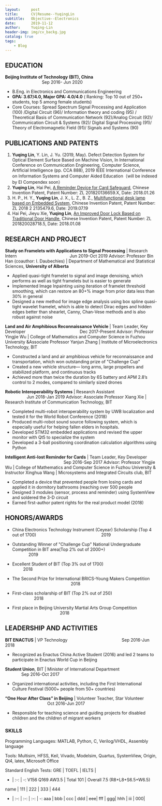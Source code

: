 ```yaml
---
layout:     post
title:      CV|Resume--YuqingLin
subtitle:   Objective--Electronics
date:       2019-11-12
author:     Yuqing-Lin
header-img: img/cv_backg.jpg
catalog: true
tags:
    - Blog
---
```



## EDUCATION
	
**Beijing Institute of Technology (BIT), China** &emsp; &emsp; &emsp; &emsp; &emsp; &emsp;&emsp; &emsp; &emsp; &emsp; &emsp; &emsp;&emsp; &emsp; &emsp; &emsp; &emsp; &emsp; Sep 2016- Jun 2020
- B.Eng. in Electronics and Communications Engineering
- **GPA: 3.67/4.0, Major GPA: 4.0/4.0** ( Ranking: Top 10 out of 250+ students, top 5 among female students)
- Core Courses: Spread Spectrum Signal Processing and Application (100) /Digital Circuit (96)/ Information theory and coding (95) / Theoretical Basis of Communication Network (92)/Analog Circuit (92)/ Communication Circuit & Systems (92)/ Digital Signal Processing (91)/ Theory of Electromagnetic Field (91)/ Signals and Systems (90)

## PUBLICATIONS AND PATENTS

1.	**Yuqing Lin**, Y. Lin, J. Yu. (2019, May). Defect Detection System for Optical Element Surface Based on Machine Vision, In International Conference on Communication Engineering, Computer Science, Artificial Intelligence (pp. CCA 888), 2019 IEEE International Conference on Information Systems and Computer Aided Education（will be indexed by EI Compendex soon）
2.	**Yuqing Lin**, Hai Pei,  [A Reminder Device for Card Safeguard](http://epub.sipo.gov.cn/tdcdesc.action?strWhere=CN207799879U), Chinese Invention Patent, Patent Number: ZL 201820136659.X, Date: 2018.01.26
3.	H. P., H. Y., **Yuqing Lin**, J. X., L. Z., B. Z., [Multifunctional desk lamp based on Embedded System](http://epub.sipo.gov.cn/tdcdesc.action?strWhere=CN209130571U), Chinese Invention Patent, Patent Number: ZL 2018 2 2135479.6, Date: 2019.07.19
4.	Hai Pei, Jieyu Xie, **Yuqing Lin**, [An Improved Door Lock Based on Traditional Door Handle](http://epub.sipo.gov.cn/tdcdesc.action?strWhere=CN207794802U), Chinese Invention Patent, Patent Number: ZL 201820028718.5, Date: 2018.01.08

## RESEARCH AND PROJECT	

**Study on Framelets with Applications to Signal Processing** | Research Intern &emsp;  &emsp; &emsp; &emsp;&emsp; &emsp; &emsp; &emsp; &emsp; &emsp;Jun 2019-Oct 2019
Advisor: Professor Bin Han (coauthor: I. Daubechies) | Department of Mathematical and Statistical Sciences, **University of Alberta**
- Applied quasi-tight framelet to signal and image denoising, which performs as well as tight framelets but is easier to generate
- Implemented Image Inpainting using iteration of framelet threshold smoothing, which can restore an 80+% image from prior data less than 30% in general
- Designed a new method for image edge analysis using box spline quasi-tight wavelet framelet, which is able to detect Dirac edges and hidden edges better than shearlet, Canny, Chan-Vese methods and is also robust against noise

**Land and Air Amphibious Reconnaissance Vehicle** | Team Leader, Key Developer  &emsp; &emsp; &emsp; &emsp;&emsp; &emsp; &emsp; &emsp; &emsp; &emsp; Dec 2017-Present
Advisor: Professor Yingjie Wu | College of Mathematics and Computer Science in Fuzhou University &Associate Professor Yanjun Zhang | Institute of Microelectronics Technology, BIT 
- Constructed a land and air amphibious vehicle for reconnaissance and transportation, which won outstanding prize of "Challenge Cup"
- Created a new vehicle structure— long arms, large propellers and stabilized platform, and continuous tracks
- Achieved more than twice the duration by 6S battery and APM 2.8’s control to 2 modes, compared to similarly sized drones

**Robotic Interoperability Systems** | Research Assistant                       &emsp; &emsp; &emsp; &emsp; &emsp; &emsp;&emsp; &emsp; &emsp; &emsp; &emsp; &emsp;   Jun 2018-Jan 2019
Advisor: Associate Professor Xiang Xie | Research Institute of Communication Technology, BIT
- Completed multi-robot interoperability system by UWB localization and tested it for the World Robot Conference (2018) 
- Produced multi-robot sound source following system, which is especially useful for helping fallen elders in hospitals.
- Developed STM32 embedded applications and revised the upper monitor with Qt5 to specialize the system
- Developed a 3-ball positioning coordination calculation algorithms using Python

**Intelligent Anti-lost Reminder for Cards** | Team Leader, Key Developer          &emsp; &emsp; &emsp; &emsp; &emsp; &emsp;&emsp; &emsp; &emsp; &emsp; &emsp; &emsp;           Sep 2016-Sep 2017
Advisor: Professor Yingjie Wu | College of Mathematics and Computer Science in Fuzhou University & Instructor Xinghua Wang | Microsystems and Integrated Circuits club, BIT
- Completed a device that prevented people from losing cards and applied it in dormitory bathrooms (reaching over 500 people
- Designed 3 modules (sensor, process and reminder) using SystemView and soldered the 3-D circuit 
- Earned first-author patent rights for the real product model (2018)

## HONORS/AWARDS

- China Electronics Technology Instrument (Ceyear) Scholarship (Top 4 out of 1700)   &emsp; &emsp; &emsp; &emsp; &emsp; &emsp;&emsp; &emsp; &emsp; &emsp; &emsp; &emsp;  2019

- Outstanding Winner of "Challenge Cup" National Undergraduate Competition in BIT area(Top 2% out of 2000+)  &emsp; &emsp; &emsp; &emsp; &emsp; &emsp;&emsp; &emsp; &emsp; &emsp; &emsp; &emsp; 2019

- Excellent Student of BIT (Top 3% out of 1700)                         &emsp; &emsp; &emsp; &emsp; &emsp; &emsp;&emsp; &emsp; &emsp; &emsp; &emsp; &emsp;                            2018

- The Second Prize for International BRICS-Young Makers Competition		&emsp; &emsp; &emsp; &emsp; &emsp; &emsp;&emsp; &emsp; &emsp; &emsp; &emsp; &emsp;                        2018

- First-class scholarship of BIT (Top 2% out of 250)                                &emsp; &emsp; &emsp; &emsp; &emsp; &emsp;&emsp; &emsp; &emsp; &emsp; &emsp; &emsp;                        2018

- First place in Beijing University Martial Arts Group Competition                       &emsp; &emsp; &emsp; &emsp; &emsp; &emsp;&emsp; &emsp; &emsp; &emsp; &emsp; &emsp;           2018

## LEADERSHIP AND ACTIVITIES

**BIT ENACTUS** | VP Technology                   &emsp; &emsp; &emsp; &emsp;&emsp; &emsp; &emsp; &emsp; &emsp; &emsp;                                             Sep 2016-Jun 2018
- Recognized as Enactus China Active Student (2016) and led 2 teams to participate in Enactus World Cup in Beijing

**Student Union**, BIT | Minister of International Department              &emsp; &emsp; &emsp; &emsp;&emsp; &emsp; &emsp; &emsp; &emsp; &emsp;                     Sep 2016-Oct 2017
- Organized international activities, including the First International Culture Festival (5000+ people from 50+ countries) 

**“One Hour After Class” in Beijing** | Volunteer Teacher, Star Volunteer             &emsp; &emsp; &emsp; &emsp;&emsp; &emsp; &emsp; &emsp; &emsp; &emsp;               Oct 2016-Jun 2017
- Responsible for teaching science and guiding projects for disabled children and the children of migrant workers

### SKILLS

Programming Languages: MATLAB, Python, C, Verilog/VHDL, Assembly language

Tools: Multisim, HFSS, Keil, Vivado, Modelsim, Quartus, SystemView, Origin, Qt4, latex, Microsoft Office

Standard English Tests:
GRE | TOEFL | IELTS |
- | :-: | -:
V156 Q169 AW3.5 | Total 101 |  Overall 7.5 (R8+L8+S6.5+W6.5)

name | 111 | 222 | 333 | 444
 - | :-: | :-: | :-: | -:
aaa | bbb | ccc | ddd | eee| 
fff | ggg| hhh | iii | 000|
